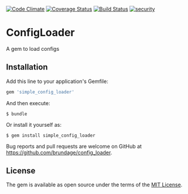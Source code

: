 [![Code Climate](https://codeclimate.com/github/brundage/config_loader/badges/gpa.svg)](https://codeclimate.com/github/brundage/config_loader)
[![Coverage Status](https://coveralls.io/repos/github/brundage/config_loader/badge.svg?branch=master)](https://coveralls.io/github/brundage/config_loader?branch=master)
[![Build Status](https://travis-ci.org/brundage/config_loader.svg?branch=master)](https://travis-ci.org/brundage/config_loader)
[![security](https://hakiri.io/github/brundage/config_loader/master.svg)](https://hakiri.io/github/brundage/config_loader/master)

# ConfigLoader

A gem to load configs

## Installation

Add this line to your application's Gemfile:

```ruby
gem 'simple_config_loader'
```

And then execute:

    $ bundle

Or install it yourself as:

    $ gem install simple_config_loader


Bug reports and pull requests are welcome on GitHub at https://github.com/brundage/config_loader.


## License

The gem is available as open source under the terms of the [MIT License](http://opensource.org/licenses/MIT).

